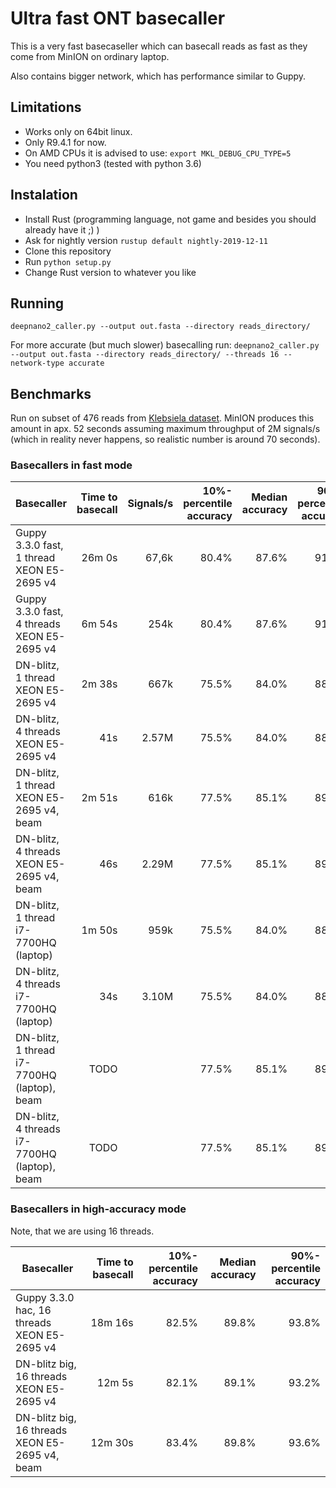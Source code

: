 # Ultra fast ONT basecaller

This is a very fast basecaseller which can basecall reads as fast as they come
from MinION on ordinary laptop.

Also contains bigger network, which has performance similar to Guppy.

## Limitations

* Works only on 64bit linux.
* Only R9.4.1 for now.
* On AMD CPUs it is advised to use: `export MKL_DEBUG_CPU_TYPE=5`
* You need python3 (tested with python 3.6)

## Instalation

* Install Rust (programming language, not game and besides you should already have it ;) )
* Ask for nightly version `rustup default nightly-2019-12-11`
* Clone this repository
* Run `python setup.py`
* Change Rust version to whatever you like

## Running

`deepnano2_caller.py --output out.fasta --directory reads_directory/`

For more accurate (but much slower) basecalling run:
`deepnano2_caller.py --output out.fasta --directory reads_directory/ --threads 16 --network-type accurate`

## Benchmarks

Run on subset of 476 reads from [Klebsiela dataset](https://github.com/rrwick/Basecalling-comparison/tree/95bf07476f61cda79e6971f20f48c6ac83e634b3).
MinION produces this amount in apx. 52 seconds assuming maximum throughput of 2M signals/s (which in reality never
happens, so realistic number is around 70 seconds).

### Basecallers in fast mode

| Basecaller                                       | Time to basecall | Signals/s | 10%-percentile accuracy | Median accuracy | 90%-percentile accuracy |
|--------------------------------------------------|             ----:|----------:|                --------:|            ----:|                 -------:|
| Guppy 3.3.0 fast, 1 thread XEON E5-2695 v4       | 26m 0s           |    67,6k  | 80.4%                   | 87.6%           | 91.8%                   |
| Guppy 3.3.0 fast, 4 threads XEON E5-2695 v4      | 6m 54s           |    254k   | 80.4%                   | 87.6%           | 91.8%                   |
| DN-blitz, 1 thread XEON E5-2695 v4               | 2m 38s           |    667k   | 75.5%                   | 84.0%           | 88.7%                   |
| DN-blitz, 4 threads XEON E5-2695 v4              | 41s              |    2.57M  | 75.5%                   | 84.0%           | 88.7%                   |
| DN-blitz, 1 thread XEON E5-2695 v4, beam         | 2m 51s           |    616k   | 77.5%                   | 85.1%           | 89.3%                   |
| DN-blitz, 4 threads XEON E5-2695 v4, beam        | 46s              |    2.29M  | 77.5%                   | 85.1%           | 89.3%                   |
| DN-blitz, 1 thread i7-7700HQ (laptop)            | 1m 50s           |    959k   | 75.5%                   | 84.0%           | 88.7%                   |
| DN-blitz, 4 threads i7-7700HQ (laptop)           | 34s              |    3.10M  | 75.5%                   | 84.0%           | 88.7%                   |
| DN-blitz, 1 thread i7-7700HQ (laptop), beam      | TODO             |           | 77.5%                   | 85.1%           | 89.3%                   |
| DN-blitz, 4 threads i7-7700HQ (laptop), beam     | TODO             |           | 77.5%                   | 85.1%           | 89.3%                   |

### Basecallers in high-accuracy mode

Note, that we are using 16 threads.

| Basecaller                                       | Time to basecall | 10%-percentile accuracy | Median accuracy | 90%-percentile accuracy |
|--------------------------------------------------|             ----:|                --------:|            ----:|                 -------:|
| Guppy 3.3.0 hac, 16 threads XEON E5-2695 v4      | 18m 16s          | 82.5%                   | 89.8%           | 93.8%                   |
| DN-blitz big, 16 threads XEON E5-2695 v4         | 12m 5s           | 82.1%                   | 89.1%           | 93.2%                   |
| DN-blitz big, 16 threads XEON E5-2695 v4, beam   | 12m 30s          | 83.4%                   | 89.8%           | 93.6%                   |
